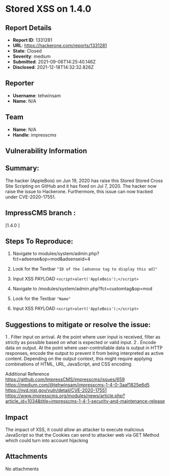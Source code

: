 # Stored XSS on 1.4.0

## Report Details
- **Report ID**: 1331281
- **URL**: https://hackerone.com/reports/1331281
- **State**: Closed
- **Severity**: medium
- **Submitted**: 2021-09-06T14:25:40.146Z
- **Disclosed**: 2021-12-18T14:32:32.826Z

## Reporter
- **Username**: tehwinsam
- **Name**: N/A

## Team
- **Name**: N/A
- **Handle**: impresscms

## Vulnerability Information
## Summary:
The hacker (AppleBois) on Jun 19, 2020 has raise this Stored Stored Cross Site Scripting on GitHub and it has fixed on Jul 7, 2020. The hacker now raise the issue to Hackerone. Furthermore, this issue can now tracked under CVE-2020-17551.

## ImpressCMS branch :
[1.4.0 ]

## Steps To Reproduce:
  1. Navigate to modules/system/admin.php?fct=adsense&op=mod&adsenseid=4
  2. Look for the Textbar `"ID of the [adsense tag to display this ad]"`
  3. Input XSS PAYLOAD `<script>alert('AppleBois');</script>`

  1. Navigate to /modules/system/admin.php?fct=customtag&op=mod
  2. Look for the Textbar `"Name"`
  3. Input XSS PAYLOAD `<script>alert('AppleBois');</script>`

## Suggestions to mitigate or resolve the issue:
1 . Filter input on arrival. At the point where user input is received, filter as strictly as possible based on what is expected or valid input.
2 . Encode data on output. At the point where user-controllable data is output in HTTP responses, encode the output to prevent it from being interpreted as active content. Depending on the output context, this might require applying combinations of HTML, URL, JavaScript, and CSS encoding.

  Additional Reference
https://github.com/ImpressCMS/impresscms/issues/659
https://medium.com/@tehwinsam/impresscms-1-4-0-3aaf1825e6d5
https://nvd.nist.gov/vuln/detail/CVE-2020-17551
https://www.impresscms.org/modules/news/article.php?article_id=1034&title=impresscms-1-4-1-security-and-maintenance-release

## Impact

The impact of XSS, it could allow an attacker to execute malicious JavaScript so that the Cookies can send to attacker web via GET Method which could turn into account hijacking

## Attachments
No attachments
